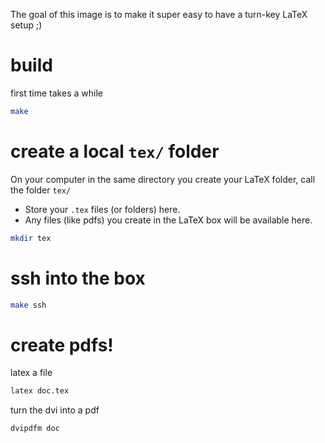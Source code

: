 The goal of this image is to make it super easy to have a turn-key LaTeX setup ;)


# build

first time takes a while

```sh
make
```

# create a local `tex/` folder

On your computer in the same directory you create your LaTeX folder, call the folder `tex/`

- Store your `.tex` files (or folders) here.
- Any files (like pdfs) you create in the LaTeX box will be available here.

```sh
mkdir tex
```

# ssh into the box

```sh
make ssh
```

# create pdfs!

latex a file

```sh
latex doc.tex
```

turn the dvi into a pdf

```sh
dvipdfm doc
```
